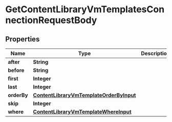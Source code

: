 

# GetContentLibraryVmTemplatesConnectionRequestBody


## Properties

Name | Type | Description | Notes
------------ | ------------- | ------------- | -------------
**after** | **String** |  |  [optional]
**before** | **String** |  |  [optional]
**first** | **Integer** |  |  [optional]
**last** | **Integer** |  |  [optional]
**orderBy** | [**ContentLibraryVmTemplateOrderByInput**](ContentLibraryVmTemplateOrderByInput.md) |  |  [optional]
**skip** | **Integer** |  |  [optional]
**where** | [**ContentLibraryVmTemplateWhereInput**](ContentLibraryVmTemplateWhereInput.md) |  |  [optional]



